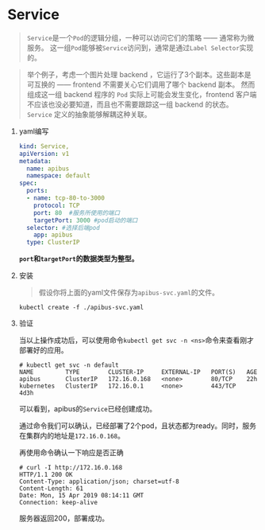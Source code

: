 # Service

> ```Service```是一个```Pod```的逻辑分组，一种可以访问它们的策略 —— 通常称为微服务。 这一组```Pod```能够被```Service```访问到，通常是通过```Label Selector```实现的。

> 举个例子，考虑一个图片处理 backend ，它运行了3个副本。这些副本是可互换的 —— frontend 不需要关心它们调用了哪个 backend 副本。 然而组成这一组 backend 程序的 ```Pod``` 实际上可能会发生变化，frontend 客户端不应该也没必要知道，而且也不需要跟踪这一组 backend 的状态。 ```Service``` 定义的抽象能够解耦这种关联。

1. yaml编写

    ```yaml
    kind: Service,
    apiVersion: v1
    metadata: 
      name: apibus
      namespace: default
    spec:
      ports:
      - name: tcp-80-to-3000
        protocol: TCP
        port: 80  #服务所使用的端口
        targetPort: 3000 #pod启动的端口
      selector: #选择后端pod
        app: apibus
      type: ClusterIP
    ```

    **```port```和```targetPort```的数据类型为整型。**

2. 安装

    > 假设你将上面的yaml文件保存为```apibus-svc.yaml```的文件。

    ```
    kubectl create -f ./apibus-svc.yaml
    ```

3. 验证

    当以上操作成功后，可以使用命令```kubectl get svc -n <ns>```命令来查看刚才部署好的应用。

    ```
    # kubectl get svc -n default
    NAME         TYPE        CLUSTER-IP     EXTERNAL-IP   PORT(S)   AGE
    apibus       ClusterIP   172.16.0.168   <none>        80/TCP    22h
    kubernetes   ClusterIP   172.16.0.1     <none>        443/TCP   4d3h
    ```

    可以看到，apibus的```Service```已经创建成功。

    通过命令我们可以确认，已经部署了2个pod，且状态都为ready。同时，服务在集群内的地址是```172.16.0.168```。

    再使用命令确认一下响应是否正确
    ```
    # curl -I http://172.16.0.168
    HTTP/1.1 200 OK
    Content-Type: application/json; charset=utf-8
    Content-Length: 61
    Date: Mon, 15 Apr 2019 08:14:11 GMT
    Connection: keep-alive
    ```

    服务器返回200，部署成功。